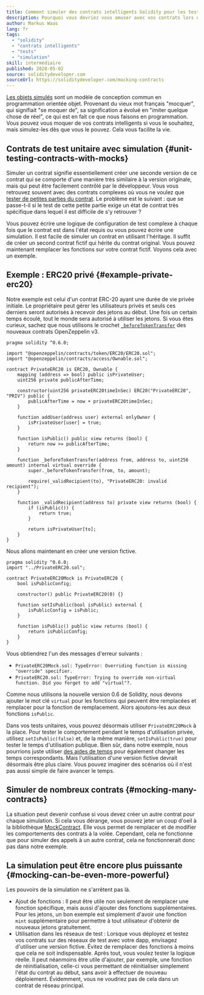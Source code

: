 ```yaml
---
title: Comment simuler des contrats intelligents Solidity pour les tests
description: Pourquoi vous devriez vous amuser avec vos contrats lors de vos tests
author: Markus Waas
lang: fr
tags:
  - "solidity"
  - "contrats intelligents"
  - "tests"
  - "simulation"
skill: intermédiaire
published: 2020-05-02
source: soliditydeveloper.com
sourceUrl: https://soliditydeveloper.com/mocking-contracts
---
```


[Les objets simulés](https://wikipedia.org/wiki/Mock_object) sont un modèle de conception commun en programmation orientée objet. Provenant du vieux mot français "mocquer", qui signifiait "se moquer de", sa signification a évolué en "imiter quelque chose de réel", ce qui est en fait ce que nous faisons en programmation. Vous pouvez vous moquer de vos contrats intelligents si vous le souhaitez, mais simulez-les dès que vous le pouvez. Cela vous facilite la vie.

## Contrats de test unitaire avec simulation {#unit-testing-contracts-with-mocks}

Simuler un contrat signifie essentiellement créer une seconde version de ce contrat qui se comporte d'une manière très similaire à la version originale, mais qui peut être facilement contrôlé par le développeur. Vous vous retrouvez souvent avec des contrats complexes où vous ne voulez que [tester de petites parties du contrat](/developers/docs/smart-contracts/testing/). Le problème est le suivant : que se passe-t-il si le test de cette petite partie exige un état de contrat très spécifique dans lequel il est difficile de s'y retrouver ?

Vous pouvez écrire une logique de configuration de test complexe à chaque fois que le contrat est dans l'état requis ou vous pouvez écrire une simulation. Il est facile de simuler un contrat en utilisant l'héritage. Il suffit de créer un second contrat fictif qui hérite du contrat original. Vous pouvez maintenant remplacer les fonctions sur votre contrat fictif. Voyons cela avec un exemple.

## Exemple : ERC20 privé {#example-private-erc20}

Notre exemple est celui d'un contrat ERC-20 ayant une durée de vie privée initiale. Le propriétaire peut gérer les utilisateurs privés et seuls ces derniers seront autorisés à recevoir des jetons au début. Une fois un certain temps écoulé, tout le monde sera autorisé à utiliser les jetons. Si vous êtes curieux, sachez que nous utilisons le crochet [`_beforeTokenTransfer`](https://docs.openzeppelin.com/contracts/3.x/extending-contracts#using-hooks) des nouveaux contrats OpenZeppelin v3.

```solidity
pragma solidity ^0.6.0;

import "@openzeppelin/contracts/token/ERC20/ERC20.sol";
import "@openzeppelin/contracts/access/Ownable.sol";

contract PrivateERC20 is ERC20, Ownable {
    mapping (address => bool) public isPrivateUser;
    uint256 private publicAfterTime;

    constructor(uint256 privateERC20timeInSec) ERC20("PrivateERC20", "PRIV") public {
        publicAfterTime = now + privateERC20timeInSec;
    }

    function addUser(address user) external onlyOwner {
        isPrivateUser[user] = true;
    }

    function isPublic() public view returns (bool) {
        return now >= publicAfterTime;
    }

    function _beforeTokenTransfer(address from, address to, uint256 amount) internal virtual override {
        super._beforeTokenTransfer(from, to, amount);

        require(_validRecipient(to), "PrivateERC20: invalid recipient");
    }

    function _validRecipient(address to) private view returns (bool) {
        if (isPublic()) {
            return true;
        }

        return isPrivateUser[to];
    }
}
```

Nous allons maintenant en créer une version fictive.

```solidity
pragma solidity ^0.6.0;
import "../PrivateERC20.sol";

contract PrivateERC20Mock is PrivateERC20 {
    bool isPublicConfig;

    constructor() public PrivateERC20(0) {}

    function setIsPublic(bool isPublic) external {
        isPublicConfig = isPublic;
    }

    function isPublic() public view returns (bool) {
        return isPublicConfig;
    }
}
```

Vous obtiendrez l'un des messages d'erreur suivants :

- `PrivateERC20Mock.sol: TypeError: Overriding function is missing "override" specifier.`
- `PrivateERC20.sol: TypeError: Trying to override non-virtual function. Did you forget to add "virtual"?.`

Comme nous utilisons la nouvelle version 0.6 de Solidity, nous devons ajouter le mot clé `virtual` pour les fonctions qui peuvent être remplacées et remplacer pour la fonction de remplacement. Alors ajoutons-les aux deux fonctions `isPublic`.

Dans vos tests unitaires, vous pouvez désormais utiliser `PrivateERC20Mock` à la place. Pour tester le comportement pendant le temps d'utilisation privée, utilisez `setIsPublic(false)` et, de la même manière, `setIsPublic(true)` pour tester le temps d'utilisation publique. Bien sûr, dans notre exemple, nous pourrions juste utiliser [des aides de temps](https://docs.openzeppelin.com/test-helpers/0.5/api#increase) pour également changer les temps correspondants. Mais l'utilisation d'une version fictive devrait désormais être plus claire. Vous pouvez imaginer des scénarios où il n'est pas aussi simple de faire avancer le temps.

## Simuler de nombreux contrats {#mocking-many-contracts}

La situation peut devenir confuse si vous devez créer un autre contrat pour chaque simulation. Si cela vous dérange, vous pouvez jeter un coup d'oeil à la bibliothèque [MockContract](https://github.com/gnosis/mock-contract). Elle vous permet de remplacer et de modifier les comportements des contrats à la volée. Cependant, cela ne fonctionne que pour simuler des appels à un autre contrat, cela ne fonctionnerait donc pas dans notre exemple.

## La simulation peut être encore plus puissante {#mocking-can-be-even-more-powerful}

Les pouvoirs de la simulation ne s'arrêtent pas là.

- Ajout de fonctions : Il peut être utile non seulement de remplacer une fonction spécifique, mais aussi d'ajouter des fonctions supplémentaires. Pour les jetons, un bon exemple est simplement d'avoir une fonction `mint` supplémentaire pour permettre à tout utilisateur d'obtenir de nouveaux jetons gratuitement.
- Utilisation dans les réseaux de test : Lorsque vous déployez et testez vos contrats sur des réseaux de test avec votre dapp, envisagez d'utiliser une version fictive. Évitez de remplacer des fonctions à moins que cela ne soit indispensable. Après tout, vous voulez tester la logique réelle. Il peut néanmoins être utile d'ajouter, par exemple, une fonction de réinitialisation, celle-ci vous permettant de réinitialiser simplement l'état du contrat au début, sans avoir à effectuer de nouveau déploiement. Évidemment, vous ne voudriez pas de cela dans un contrat de réseau principal.
